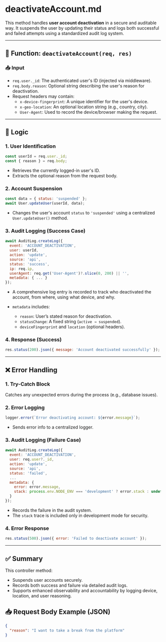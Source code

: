 # deactivateAccount.md

This method handles **user account deactivation** in a secure and auditable way. It suspends the user by updating their status and logs both successful and failed attempts using a standardized audit log system.

---

## 🔁 Function: `deactivateAccount(req, res)`

### 📥 Input
- `req.user._id`: The authenticated user's ID (injected via middleware).
- `req.body.reason`: Optional string describing the user's reason for deactivation.
- Request headers may contain:
  - `x-device-fingerprint`: A unique identifier for the user's device.
  - `x-geo-location`: An optional location string (e.g., country, city).
  - `User-Agent`: Used to record the device/browser making the request.

---

## 🔧 Logic

### 1. **User Identification**
```js
const userId = req.user._id;
const { reason } = req.body;
````

* Retrieves the currently logged-in user's ID.
* Extracts the optional reason from the request body.

### 2. **Account Suspension**

```js
const data = { status: 'suspended' };
await User.updateUser(userId, data);
```

* Changes the user's account `status` to `'suspended'` using a centralized `User.updateUser()` method.

### 3. **Audit Logging (Success Case)**

```js
await AuditLog.createLog({
  event: 'ACCOUNT_DEACTIVATION',
  user: userId,
  action: 'update',
  source: 'api',
  status: 'success',
  ip: req.ip,
  userAgent: req.get('User-Agent')?.slice(0, 200) || '',
  metadata: { ... }
});
```

* A comprehensive log entry is recorded to track who deactivated the account, from where, using what device, and why.
* `metadata` includes:

  * `reason`: User’s stated reason for deactivation.
  * `statusChange`: A fixed string (`active → suspended`).
  * `deviceFingerprint` and `location` (optional headers).

### 4. **Response (Success)**

```js
res.status(200).json({ message: 'Account deactivated successfully' });
```

---

## ❌ Error Handling

### 1. **Try-Catch Block**

Catches any unexpected errors during the process (e.g., database issues).

### 2. **Error Logging**

```js
logger.error(`Error deactivating account: ${error.message}`);
```

* Sends error info to a centralized logger.

### 3. **Audit Logging (Failure Case)**

```js
await AuditLog.createLog({
  event: 'ACCOUNT_DEACTIVATION',
  user: req.user?._id,
  action: 'update',
  source: 'api',
  status: 'failed',
  ...
  metadata: {
    error: error.message,
    stack: process.env.NODE_ENV === 'development' ? error.stack : undefined
  }
});
```

* Records the failure in the audit system.
* The `stack` trace is included only in development mode for security.

### 4. **Error Response**

```js
res.status(500).json({ error: 'Failed to deactivate account' });
```

---

## ✅ Summary

This controller method:

* Suspends user accounts securely.
* Records both success and failure via detailed audit logs.
* Supports enhanced observability and accountability by logging device, location, and user reasoning.

## 📥 Request Body Example (JSON)

```json
{
  "reason": "I want to take a break from the platform"
}
